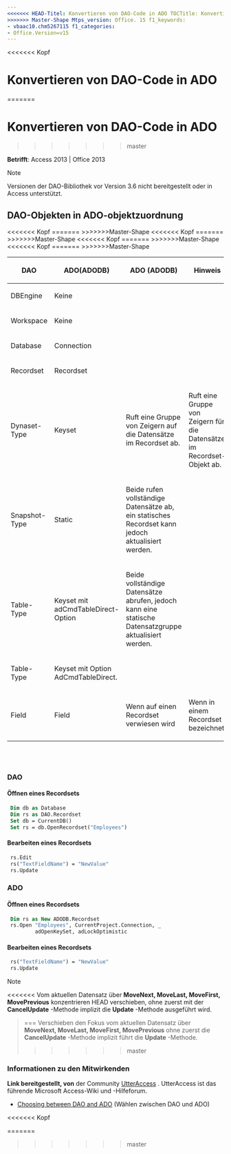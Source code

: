 ```yaml
---
<<<<<<< HEAD-Titel: Konvertieren von DAO-Code in ADO TOCTitle: Konvertieren von DAO-Code in ADO Ms:assetid: 4720906b-d6b1-aa6d-3b18-ff828d16acae Ms:mtpsurl: https://msdn.microsoft.com/library/Ff193201(v=office.15) Ms:contentKeyID: 48544585 ms.date: 09/18/2015 === Titel: Konvertieren von DAO Code in ADO TOCTitle: Konvertieren von DAO-Code in ADO Ms:assetid: 4720906b-d6b1-aa6d-3b18-ff828d16acae Ms:mtpsurl: https://msdn.microsoft.com/library/Ff193201(v=office.15) Ms:contentKeyID: 48544585 ms.date: 10/16/2018
>>>>>>> Master-Shape Mtps_version: Office. 15 f1_keywords:
- vbaac10.chm5267115 f1_categories:
- Office.Version=v15
---
```


<<<<<<< Kopf
# <a name="converting-dao-code-to-ado"></a>Konvertieren von DAO-Code in ADO
=======
# <a name="convert-dao-code-to-ado"></a>Konvertieren von DAO-Code in ADO
>>>>>>> master

**Betrifft**: Access 2013 | Office 2013

> [!NOTE]
> Versionen der DAO-Bibliothek vor Version 3.6 nicht bereitgestellt oder in Access unterstützt.

## <a name="dao-to-ado-object-map"></a>DAO-Objekten in ADO-objektzuordnung

<table>
<colgroup>
<col style="width: 33%" />
<col style="width: 33%" />
<col style="width: 33%" />
</colgroup>
<thead>
<tr class="header">
<th><p><strong>DAO</strong></p></th>
<<<<<<< Kopf
<th><p><strong>ADO(ADODB)</strong></p></th>
=======
<th><p><strong>ADO (ADODB)</strong></p></th>
>>>>>>>Master-Shape
<th><p><strong>Hinweis</strong></p></th>
</tr>
</thead>
<tbody>
<tr class="odd">
<td><p>DBEngine</p></td>
<td><p>Keine</p></td>
<td><p></p></td>
</tr>
<tr class="even">
<td><p>Workspace</p></td>
<td><p>Keine</p></td>
<td><p></p></td>
</tr>
<tr class="odd">
<td><p>Database</p></td>
<td><p>Connection</p></td>
<td><p></p></td>
</tr>
<tr class="even">
<td><p>Recordset</p></td>
<td><p>Recordset</p></td>
<td><p></p></td>
</tr>
<tr class="odd">
<td><p>Dynaset-Type</p></td>
<td><p>Keyset</p></td>
<<<<<<< Kopf
<td><p>Ruft eine Gruppe von Zeigern auf die Datensätze im Recordset ab.</p></td>
=======
<td><p>Ruft eine Gruppe von Zeigern für die Datensätze im Recordset-Objekt ab.</p></td>
>>>>>>>Master-Shape
</tr>
<tr class="even">
<td><p>Snapshot-Type</p></td>
<td><p>Static</p></td>
<<<<<<< Kopf
<td><p>Beide rufen vollständige Datensätze ab, ein statisches Recordset kann jedoch aktualisiert werden.</p></td>
</tr>
<tr class="odd">
<td><p>Table-Type</p></td>
<td><p>Keyset mit adCmdTableDirect-Option</p></td>
=======
<td><p>Beide vollständige Datensätze abrufen, jedoch kann eine statische Datensatzgruppe aktualisiert werden.</p></td>
</tr>
<tr class="odd">
<td><p>Table-Type</p></td>
<td><p>Keyset mit Option AdCmdTableDirect.</p></td>
>>>>>>>Master-Shape
<td><p></p></td>
</tr>
<tr class="even">
<td><p>Field</p></td>
<td><p>Field</p></td>
<<<<<<< Kopf
<td><p>Wenn auf einen Recordset verwiesen wird</p></td>
=======
<td><p>Wenn in einem Recordset bezeichnet.</p></td>
>>>>>>>Master-Shape
</tr>
</tbody>
</table>

<br/>
<br/>

### <a name="dao"></a>DAO

#### <a name="open-a-recordset"></a>Öffnen eines Recordsets

```vb
 Dim db as Database
 Dim rs as DAO.Recordset
 Set db = CurrentDB()
 Set rs = db.OpenRecordset("Employees")
```

#### <a name="edit-a-recordset"></a>Bearbeiten eines Recordsets

```vb
 rs.Edit 
 rs("TextFieldName") = "NewValue"
 rs.Update
```

### <a name="ado"></a>ADO

#### <a name="open-a-recordset"></a>Öffnen eines Recordsets

```vb
 Dim rs as New ADODB.Recordset
 rs.Open "Employees", CurrentProject.Connection, _
         adOpenKeySet, adLockOptimistic
```

#### <a name="edit-a-recordset"></a>Bearbeiten eines Recordsets

```vb
 rs("TextFieldName") = "NewValue" 
 rs.Update
```


> [!NOTE]
<<<<<<< Vom aktuellen Datensatz über **MoveNext, MoveLast, MoveFirst, MovePrevious** konzentrieren HEAD verschieben, ohne zuerst mit der **CancelUpdate** -Methode implizit die **Update** -Methode ausgeführt wird.
> === Verschieben den Fokus vom aktuellen Datensatz über **MoveNext, MoveLast, MoveFirst, MovePrevious** ohne zuerst die **CancelUpdate** -Methode implizit führt die **Update** -Methode.
>>>>>>> master

### <a name="about-the-contributors"></a>Informationen zu den Mitwirkenden

**Link bereitgestellt, von** der Community [UtterAccess](https://www.utteraccess.com) . UtterAccess ist das führende Microsoft Access-Wiki und -Hilfeforum.

- [Choosing between DAO and ADO](https://www.utteraccess.com/wiki/index.php/choosing_between_dao_and_ado) (Wählen zwischen DAO und ADO)

<<<<<<< Kopf

=======
<br/>
>>>>>>> master

